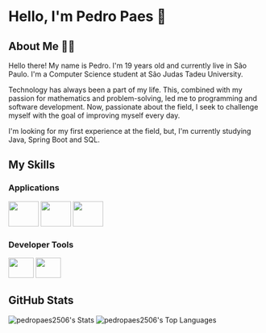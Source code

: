 # Hello, I'm Pedro Paes 👋

## About Me 👨‍💻

Hello there! My name is Pedro. I'm 19 years old and currently live in São Paulo. I'm a Computer Science student at São Judas Tadeu University.

Technology has always been a part of my life. This, combined with my passion for mathematics and problem-solving, led me to programming and software development. Now, passionate about the field, I seek to challenge myself with the goal of improving myself every day.

I'm looking for my first experience at the field, but, I'm currently studying Java, Spring Boot and SQL. 

## My Skills

### Applications

<div class="container">
    <img height="50" width="60" src="https://cdn.jsdelivr.net/gh/devicons/devicon@latest/icons/java/java-original.svg">
    <img height="50" width="60" src="https://cdn.jsdelivr.net/gh/devicons/devicon@latest/icons/python/python-original.svg">
    <img height="50" width="60" src="https://cdn.jsdelivr.net/gh/devicons/devicon@latest/icons/mysql/mysql-original.svg">
</div>

### Developer Tools

<div class="container">
    <img height="40" width="50" src="https://cdn.jsdelivr.net/gh/devicons/devicon@latest/icons/vscode/vscode-original.svg">
    <img height="40" width="50" src="https://cdn.jsdelivr.net/gh/devicons/devicon@latest/icons/github/github-original.svg">
</div>

## GitHub Stats

![pedropaes2506's Stats](https://github-readme-stats.vercel.app/api?username=pedropaes2506&theme=dark&show_icons=true&hide_border=false&count_private=true)
![pedropaes2506's Top Languages](https://github-readme-stats.vercel.app/api/top-langs/?username=pedropaes2506&theme=dark&show_icons=true&hide_border=false&layout=compact)
